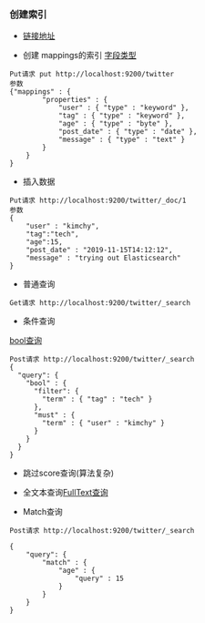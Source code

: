 ### 创建索引
- [链接地址](https://www.elastic.co/guide/en/elasticsearch/reference/current/indices-create-index.html)

- 创建 mappings的索引
[字段类型](https://blog.csdn.net/ZYC88888/article/details/83059040)
```shell script
Put请求 put http://localhost:9200/twitter
参数
{"mappings" : {
        "properties" : {
            "user" : { "type" : "keyword" },
            "tag" : { "type" : "keyword" },
            "age" : { "type" : "byte" },
            "post_date" : { "type" : "date" },
            "message" : { "type" : "text" }
        }
    }
}
```
- 插入数据
```shell script
Put请求 http://localhost:9200/twitter/_doc/1
参数
{
    "user" : "kimchy",
    "tag":"tech",
    "age":15,
    "post_date" : "2019-11-15T14:12:12",
    "message" : "trying out Elasticsearch"
}
```

- 普通查询
```shell script
Get请求 http://localhost:9200/twitter/_search

```

- 条件查询

[bool查询](https://www.elastic.co/guide/en/elasticsearch/reference/current/query-dsl-bool-query.html)
```shell script
Post请求 http://localhost:9200/twitter/_search
{
  "query": {
    "bool" : {
      "filter": {
        "term" : { "tag" : "tech" }
      },
      "must" : {
        "term" : { "user" : "kimchy" }
      }
    }
  }
}
```
- 跳过score查询(算法复杂)

- 全文本查询[FullText查询](https://www.elastic.co/guide/en/elasticsearch/reference/current/full-text-queries.html)

- Match查询
```shell script
Post请求 http://localhost:9200/twitter/_search

{
    "query": {
        "match" : {
            "age" : {
                "query" : 15
            }
        }
    }
}

```